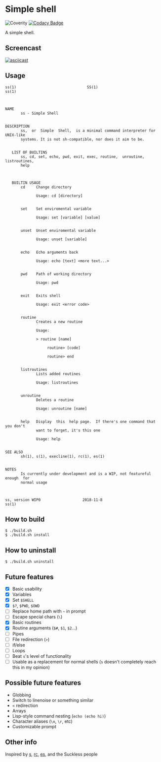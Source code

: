 # Simple shell

![Coverity](https://scan.coverity.com/projects/17208/badge.svg)
[![Codacy Badge](https://api.codacy.com/project/badge/Grade/1d04b853d2554d3fa3676f62458061e3)](https://www.codacy.com/app/joshpritsker/ss?utm_source=github.com&amp;utm_medium=referral&amp;utm_content=the-sushi/ss&amp;utm_campaign=Badge_Grade)

A simple shell.

## Screencast

[![asciicast](https://asciinema.org/a/BvThSoa4Q7jW8ymcYkqoZ7vSb.svg)](https://asciinema.org/a/BvThSoa4Q7jW8ymcYkqoZ7vSb)

## Usage

```
ss(1)                                SS(1)                               ss(1)



NAME
       ss - Simple Shell


DESCRIPTION
       ss,  or  Simple  Shell,  is a minimal command interpreter for UNIX-like
       systems. It is not sh-compatible, nor does it aim to be.


   LIST OF BUILTINS
       ss, cd, set, echo, pwd, exit, exec, routine,  unroutine,  listroutines,
       help



   BUILTIN USAGE
       cd     Change directory

              Usage: cd [directory]


       set    Set enviromental variable

              Usage: set [variable] [value]


       unset  Unset enviromental variable

              Usage: unset [variable]


       echo   Echo arguments back

              Usage: echo [text] <more text...>


       pwd    Path of working directory

              Usage: pwd


       exit   Exits shell

              Usage: exit <error code>


       routine
              Creates a new routine

              Usage:

              > routine [name]

                   routine> [code]

                   routine> end


       listroutines
              Lists added routines

              Usage: listroutines


       unroutine
              Deletes a routine

              Usage: unroutine [name]


       help   Display  this  help page.  If there's one command that you don't
              want to forget, it's this one

              Usage: help


SEE ALSO
       sh(1), s(1), execline(1), rc(1), es(1)


NOTES
       Is currently under development and is a WIP, not featureful enough  for
       normal usage



ss, version WIP0                   2018-11-8                             ss(1)
```

## How to build

```
$ ./build.sh
$ ./build.sh install
```

## How to uninstall

```
$ ./build.sh uninstall
```

## Future features

-  [x] Basic usability
-  [x] Variables
-  [x] Set `$SHELL`
-  [x] `$?`, `$PWD`, `$OWD`
-  [ ] Replace home path with `~` in prompt
-  [ ] Escape special chars (`\`)
-  [x] Basic routines
-  [x] Routine arguments (`$#`, `$1`, `$2`...)
-  [ ] Pipes
-  [ ] File redirection (`>`)
-  [ ] if/else
-  [ ] Loops
-  [ ] Beat `s`'s level of functionality
-  [ ] Usable as a replacement for normal shells (`s` doesn't completely reach this in my opinion)

## Possible future features
-  Globbing
-  Switch to linenoise or something similar
-  `<` redirection
-  Arrays
-  Lisp-style command nesting (`echo (echo hi)`)
-  Character aliases (`\n`, `\r`, etc)
-  Customizable prompt

## Other info

Inspired by [s](https://github.com/rain-1/s), [rc](http://doc.cat-v.org/plan_9/4th_edition/papers/rc), [es](https://github.com/wryun/es-shell), and the Suckless people
